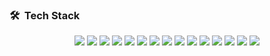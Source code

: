 

### 🛠 &nbsp;Tech Stack
<p align="center">
<img src="https://img.shields.io/badge/typescript%20-%23323330.svg?&style=for-the-badge&logo=typescript"> 
<img src="https://img.shields.io/badge/rxjs%20-%23323330.svg?&style=for-the-badge&logo=reactivex&logoColor=a21f85"> 
<img src="https://img.shields.io/badge/cloujure%20%20-%23323330.svg?&style=for-the-badge&logo=clojure&logoColor=df3423"/>   <img src="https://img.shields.io/badge/Angular%20-%23323330.svg?&style=for-the-badge&logo=angular&logoColor=red"/>  <img src="https://img.shields.io/badge/java%20-%23323330.svg?&style=for-the-badge&logo=java&logoColor=orange"/> <img src="https://img.shields.io/badge/react%20-%23323330.svg?&style=for-the-badge&logo=react&logoColor=blue"> 
<img src="https://img.shields.io/badge/nestjs%20-%23323330.svg?&style=for-the-badge&logo=nestjs&logoColor=red"> 
<img src="https://img.shields.io/badge/graphql%20-%23323330.svg?&style=for-the-badge&logo=graphql&logoColor=DE33A6"> 
<img src="https://img.shields.io/badge/spring%20-%23323330.svg?&style=for-the-badge&logo=spring&logoColor=3ba145"> 
<img src="https://img.shields.io/badge/mysql%20-%23323330.svg?&style=for-the-badge&logo=mysql&logoColor=016189"> 
<img src="https://img.shields.io/badge/MongoDb%20-%23323330.svg?&style=for-the-badge&logo=mongodb&logoColor=3ba145"> 
<img src="https://img.shields.io/badge/neo4j%20-%23323330.svg?&style=for-the-badge&logo=neo4j&logoColor=65B345"> 
<img src="https://img.shields.io/badge/rabbitmq%20-%23323330.svg?&style=for-the-badge&logo=rabbitmq&logoColor=F76300"> 
<img src="https://img.shields.io/badge/docker%20-%23323330.svg?&style=for-the-badge&logo=docker&logoColor=2391e6"> 
<img src="https://img.shields.io/badge/tensorflow%20-%23323330.svg?&style=for-the-badge&logo=tensorflow&logoColor=2391e6"> 

</p>


